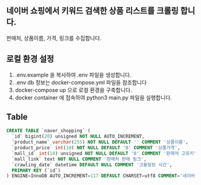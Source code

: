 ## 네이버 쇼핑에서 키워드 검색한 상품 리스트를 크롤링 합니다.
판매처, 상품이름, 가격, 링크를 수집합니다.


## 로컬 환경 설정
1. .env.example 을 복사하여 .env 파일을 생성합니다.
2. .env db 정보는 docker-compose.yml 파일을 참조합니다
3. docker-compose up 으로 로컬 환경을 구축합니다.
4. docker container 에 접속하여 python3 main.py 파일을 실행합니다.


## Table
```sql
CREATE TABLE `naver_shopping` (
  `id` bigint(20) unsigned NOT NULL AUTO_INCREMENT,
  `product_name` varchar(255) NOT NULL DEFAULT '' COMMENT '상품이름',
  `product_price` int(10) NOT NULL DEFAULT '0' COMMENT '상품가격',
  `mall_id` int(10) unsigned NOT NULL DEFAULT '0' COMMENT '판매처 고유키',
  `mall_link` text NOT NULL COMMENT '판매처 판매 링크',
  `crawling_date` datetime DEFAULT NULL COMMENT '크롤링된 시간',
  PRIMARY KEY (`id`)
) ENGINE=InnoDB AUTO_INCREMENT=117 DEFAULT CHARSET=utf8 COMMENT='네이버 쇼핑에 노출되는 상품 리스트'
```

